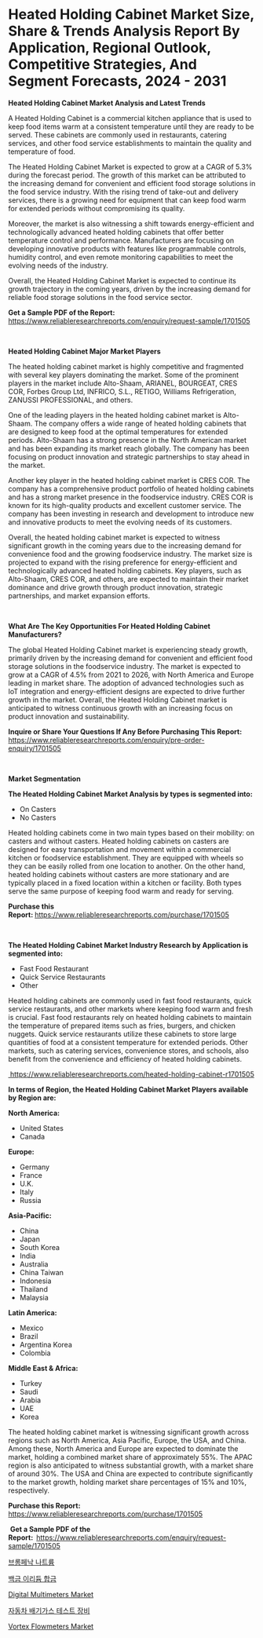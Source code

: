 <p><h1>Heated Holding Cabinet Market Size, Share & Trends Analysis Report By Application, Regional Outlook, Competitive Strategies, And Segment Forecasts, 2024 - 2031</h1></p><p><strong>Heated Holding Cabinet Market Analysis and Latest Trends</strong></p>
<p><p>A Heated Holding Cabinet is a commercial kitchen appliance that is used to keep food items warm at a consistent temperature until they are ready to be served. These cabinets are commonly used in restaurants, catering services, and other food service establishments to maintain the quality and temperature of food.</p><p>The Heated Holding Cabinet Market is expected to grow at a CAGR of 5.3% during the forecast period. The growth of this market can be attributed to the increasing demand for convenient and efficient food storage solutions in the food service industry. With the rising trend of take-out and delivery services, there is a growing need for equipment that can keep food warm for extended periods without compromising its quality.</p><p>Moreover, the market is also witnessing a shift towards energy-efficient and technologically advanced heated holding cabinets that offer better temperature control and performance. Manufacturers are focusing on developing innovative products with features like programmable controls, humidity control, and even remote monitoring capabilities to meet the evolving needs of the industry.</p><p>Overall, the Heated Holding Cabinet Market is expected to continue its growth trajectory in the coming years, driven by the increasing demand for reliable food storage solutions in the food service sector.</p></p>
<p><strong>Get a Sample PDF of the Report:&nbsp;</strong> <a href="https://www.reliableresearchreports.com/enquiry/request-sample/1701505">https://www.reliableresearchreports.com/enquiry/request-sample/1701505</a></p>
<p>&nbsp;</p>
<p><strong>Heated Holding Cabinet Major Market Players</strong></p>
<p><p>The heated holding cabinet market is highly competitive and fragmented with several key players dominating the market. Some of the prominent players in the market include Alto-Shaam, ARIANEL, BOURGEAT, CRES COR, Forbes Group Ltd, INFRICO, S.L., RETIGO, Williams Refrigeration, ZANUSSI PROFESSIONAL, and others.</p><p>One of the leading players in the heated holding cabinet market is Alto-Shaam. The company offers a wide range of heated holding cabinets that are designed to keep food at the optimal temperatures for extended periods. Alto-Shaam has a strong presence in the North American market and has been expanding its market reach globally. The company has been focusing on product innovation and strategic partnerships to stay ahead in the market.</p><p>Another key player in the heated holding cabinet market is CRES COR. The company has a comprehensive product portfolio of heated holding cabinets and has a strong market presence in the foodservice industry. CRES COR is known for its high-quality products and excellent customer service. The company has been investing in research and development to introduce new and innovative products to meet the evolving needs of its customers.</p><p>Overall, the heated holding cabinet market is expected to witness significant growth in the coming years due to the increasing demand for convenience food and the growing foodservice industry. The market size is projected to expand with the rising preference for energy-efficient and technologically advanced heated holding cabinets. Key players, such as Alto-Shaam, CRES COR, and others, are expected to maintain their market dominance and drive growth through product innovation, strategic partnerships, and market expansion efforts.</p></p>
<p>&nbsp;</p>
<p><strong>What Are The Key Opportunities For Heated Holding Cabinet Manufacturers?</strong></p>
<p><p>The global Heated Holding Cabinet market is experiencing steady growth, primarily driven by the increasing demand for convenient and efficient food storage solutions in the foodservice industry. The market is expected to grow at a CAGR of 4.5% from 2021 to 2026, with North America and Europe leading in market share. The adoption of advanced technologies such as IoT integration and energy-efficient designs are expected to drive further growth in the market. Overall, the Heated Holding Cabinet market is anticipated to witness continuous growth with an increasing focus on product innovation and sustainability.</p></p>
<p><strong>Inquire or Share Your Questions If Any Before Purchasing This Report:</strong> <a href="https://www.reliableresearchreports.com/enquiry/pre-order-enquiry/1701505">https://www.reliableresearchreports.com/enquiry/pre-order-enquiry/1701505</a></p>
<p>&nbsp;</p>
<p><strong>Market Segmentation</strong></p>
<p><strong>The Heated Holding Cabinet Market Analysis by types is segmented into:</strong></p>
<p><ul><li>On Casters</li><li>No Casters</li></ul></p>
<p><p>Heated holding cabinets come in two main types based on their mobility: on casters and without casters. Heated holding cabinets on casters are designed for easy transportation and movement within a commercial kitchen or foodservice establishment. They are equipped with wheels so they can be easily rolled from one location to another. On the other hand, heated holding cabinets without casters are more stationary and are typically placed in a fixed location within a kitchen or facility. Both types serve the same purpose of keeping food warm and ready for serving.</p></p>
<p><strong>Purchase this Report:&nbsp;</strong><a href="https://www.reliableresearchreports.com/purchase/1701505">https://www.reliableresearchreports.com/purchase/1701505</a></p>
<p>&nbsp;</p>
<p><strong>The Heated Holding Cabinet Market Industry Research by Application is segmented into:</strong></p>
<p><ul><li>Fast Food Restaurant</li><li>Quick Service Restaurants</li><li>Other</li></ul></p>
<p><p>Heated holding cabinets are commonly used in fast food restaurants, quick service restaurants, and other markets where keeping food warm and fresh is crucial. Fast food restaurants rely on heated holding cabinets to maintain the temperature of prepared items such as fries, burgers, and chicken nuggets. Quick service restaurants utilize these cabinets to store large quantities of food at a consistent temperature for extended periods. Other markets, such as catering services, convenience stores, and schools, also benefit from the convenience and efficiency of heated holding cabinets.</p></p>
<p><a href="https://www.reliableresearchreports.com/heated-holding-cabinet-r1701505">&nbsp;https://www.reliableresearchreports.com/heated-holding-cabinet-r1701505</a></p>
<p><strong>In terms of Region, the Heated Holding Cabinet Market Players available by Region are:</strong></p>
<p>
    <p> <strong> North America: </strong>
        <ul>
            <li>United States</li>
            <li>Canada</li>
        </ul>
        </p> 
    <p> <strong> Europe: </strong>
        <ul>
            <li>Germany</li>
            <li>France</li>
            <li>U.K.</li>
            <li>Italy</li>
            <li>Russia</li>
        </ul>
        </p> 
    <p> <strong> Asia-Pacific: </strong>
        <ul>
            <li>China</li>
            <li>Japan</li>
            <li>South Korea</li>
            <li>India</li>
            <li>Australia</li>
            <li>China Taiwan</li>
            <li>Indonesia</li>
            <li>Thailand</li>
            <li>Malaysia</li>
        </ul>
        </p> 
    <p> <strong> Latin America: </strong>
        <ul>
            <li>Mexico</li>
            <li>Brazil</li>
            <li>Argentina Korea</li>
            <li>Colombia</li>
        </ul>
        </p> 
    <p> <strong> Middle East & Africa: </strong>
        <ul>
            <li>Turkey</li>
            <li>Saudi</li>
            <li>Arabia</li>
            <li>UAE</li>
            <li>Korea</li>
        </ul>
    </p>
    </p>
<p><p>The heated holding cabinet market is witnessing significant growth across regions such as North America, Asia Pacific, Europe, the USA, and China. Among these, North America and Europe are expected to dominate the market, holding a combined market share of approximately 55%. The APAC region is also anticipated to witness substantial growth, with a market share of around 30%. The USA and China are expected to contribute significantly to the market growth, holding market share percentages of 15% and 10%, respectively.</p></p>
<p><strong>Purchase this Report: </strong><a href="https://www.reliableresearchreports.com/purchase/1701505">https://www.reliableresearchreports.com/purchase/1701505</a></p>
<p>&nbsp;<strong>Get a Sample PDF of the Report:&nbsp;&nbsp;</strong><a href="https://www.reliableresearchreports.com/enquiry/request-sample/1701505">https://www.reliableresearchreports.com/enquiry/request-sample/1701505</a></p>
<p><strong></strong></p>
<p><p><a href="https://medium.com/@dayanarunolfsdottir/%EB%B8%8C%EB%A1%AC%ED%8E%98%EB%82%98%ED%81%AC-%EB%82%98%ED%8A%B8%EB%A5%A8-%EC%8B%9C%EC%9E%A5-%EC%9D%B8%EC%82%AC%EC%9D%B4%ED%8A%B8-%EC%8B%9C%EC%9E%A5-%EB%8F%99%ED%96%A5-%EC%84%B1%EC%9E%A5-2024%EB%85%84%EB%B6%80%ED%84%B0-2031%EB%85%84%EA%B9%8C%EC%A7%80-%EC%98%88%EC%B8%A1%EB%90%A8-fcbaa2be6677">브롬페낙 나트륨</a></p><p><a href="https://medium.com/@axintepreda1/%EB%B0%B1%EA%B8%88-%EC%9D%B4%EB%A6%AC%EB%93%90-%ED%95%A9%EA%B8%88-%EC%8B%9C%EC%9E%A5-%EA%B2%BD%EC%9F%81-%EB%B6%84%EC%84%9D-%EC%8B%9C%EC%9E%A5-%EB%8F%99%ED%96%A5-%EB%B0%8F-2031%EB%85%84%EA%B9%8C%EC%A7%80%EC%9D%98-%EC%98%88%EC%B8%A1-bf4bdb99fbdc">백금 이리듐 합금</a></p><p><a href="https://github.com/arionmp/Market-Research-Report-List-3/blob/main/digital-multimeters-market.md">Digital Multimeters Market</a></p><p><a href="https://github.com/vsoq0zknh59/Market-Research-Report-List-1/blob/main/794028234313.md">자동차 배기가스 테스트 장비</a></p><p><a href="https://github.com/pgtimber/Market-Research-Report-List-2/blob/main/vortex-flowmeters-market.md">Vortex Flowmeters Market</a></p></p>